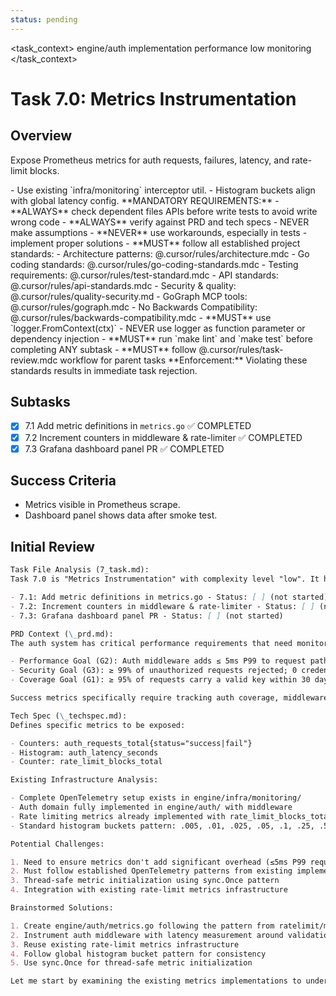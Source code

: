 ```yaml
---
status: pending
---
```


<task_context>
<domain>engine/auth</domain>
<type>implementation</type>
<scope>performance</scope>
<complexity>low</complexity>
<dependencies>monitoring</dependencies>
</task_context>

# Task 7.0: Metrics Instrumentation

## Overview

Expose Prometheus metrics for auth requests, failures, latency, and rate-limit blocks.

<requirements>
- Use existing `infra/monitoring` interceptor util.
- Histogram buckets align with global latency config.
</requirements>

<critical>
**MANDATORY REQUIREMENTS:**
- **ALWAYS** check dependent files APIs before write tests to avoid write wrong code
- **ALWAYS** verify against PRD and tech specs - NEVER make assumptions
- **NEVER** use workarounds, especially in tests - implement proper solutions
- **MUST** follow all established project standards:
    - Architecture patterns: @.cursor/rules/architecture.mdc
    - Go coding standards: @.cursor/rules/go-coding-standards.mdc
    - Testing requirements: @.cursor/rules/test-standard.mdc
    - API standards: @.cursor/rules/api-standards.mdc
    - Security & quality: @.cursor/rules/quality-security.md
    - GoGraph MCP tools: @.cursor/rules/gograph.mdc
    - No Backwards Compatibility: @.cursor/rules/backwards-compatibility.mdc
- **MUST** use `logger.FromContext(ctx)` - NEVER use logger as function parameter or dependency injection
- **MUST** run `make lint` and `make test` before completing ANY subtask
- **MUST** follow @.cursor/rules/task-review.mdc workflow for parent tasks
**Enforcement:** Violating these standards results in immediate task rejection.
</critical>

## Subtasks

- [x] 7.1 Add metric definitions in `metrics.go` ✅ COMPLETED
- [x] 7.2 Increment counters in middleware & rate-limiter ✅ COMPLETED
- [x] 7.3 Grafana dashboard panel PR ✅ COMPLETED

## Success Criteria

- Metrics visible in Prometheus scrape.
- Dashboard panel shows data after smoke test.

## Initial Review

```markdown
Task File Analysis (7_task.md):
Task 7.0 is "Metrics Instrumentation" with complexity level "low". It has 3 subtasks:

- 7.1: Add metric definitions in metrics.go - Status: [ ] (not started)
- 7.2: Increment counters in middleware & rate-limiter - Status: [ ] (not started)
- 7.3: Grafana dashboard panel PR - Status: [ ] (not started)

PRD Context (\_prd.md):
The auth system has critical performance requirements that need monitoring:

- Performance Goal (G2): Auth middleware adds ≤ 5ms P99 to request path
- Security Goal (G3): ≥ 99% of unauthorized requests rejected; 0 credential-stuffing successes
- Coverage Goal (G1): ≥ 95% of requests carry a valid key within 30 days

Success metrics specifically require tracking auth coverage, middleware latency, and security events.

Tech Spec (\_techspec.md):
Defines specific metrics to be exposed:

- Counters: auth_requests_total{status="success|fail"}
- Histogram: auth_latency_seconds
- Counter: rate_limit_blocks_total

Existing Infrastructure Analysis:

- Complete OpenTelemetry setup exists in engine/infra/monitoring/
- Auth domain fully implemented in engine/auth/ with middleware
- Rate limiting metrics already implemented with rate_limit_blocks_total counter
- Standard histogram buckets pattern: .005, .01, .025, .05, .1, .25, .5, 1, 2.5, 5, 10

Potential Challenges:

1. Need to ensure metrics don't add significant overhead (≤5ms P99 requirement)
2. Must follow established OpenTelemetry patterns from existing implementations
3. Thread-safe metric initialization using sync.Once pattern
4. Integration with existing rate-limit metrics infrastructure

Brainstormed Solutions:

1. Create engine/auth/metrics.go following the pattern from ratelimit/metrics.go
2. Instrument auth middleware with latency measurement around validation logic
3. Reuse existing rate-limit metrics infrastructure
4. Follow global histogram bucket pattern for consistency
5. Use sync.Once for thread-safe metric initialization

Let me start by examining the existing metrics implementations to understand the patterns, then implement the auth metrics.
```
